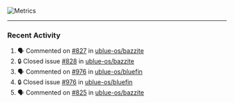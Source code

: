 ![Metrics](https://metrics.lecoq.io/KyleGospo?template=classic&base=header%2C%20activity%2C%20community%2C%20repositories%2C%20metadata&base.indepth=false&base.hireable=false&base.skip=false&config.timezone=America%2FLos_Angeles)

---
### Recent Activity
<!--START_SECTION:activity-->
1. 🗣 Commented on [#827](https://github.com/ublue-os/bazzite/issues/827#issuecomment-1972103476) in [ublue-os/bazzite](https://github.com/ublue-os/bazzite)
2. 🔒 Closed issue [#828](https://github.com/ublue-os/bazzite/issues/828) in [ublue-os/bazzite](https://github.com/ublue-os/bazzite)
3. 🗣 Commented on [#976](https://github.com/ublue-os/bluefin/issues/976#issuecomment-1972079815) in [ublue-os/bluefin](https://github.com/ublue-os/bluefin)
4. 🔒 Closed issue [#976](https://github.com/ublue-os/bluefin/issues/976) in [ublue-os/bluefin](https://github.com/ublue-os/bluefin)
5. 🗣 Commented on [#825](https://github.com/ublue-os/bazzite/issues/825#issuecomment-1971841890) in [ublue-os/bazzite](https://github.com/ublue-os/bazzite)
<!--END_SECTION:activity-->
